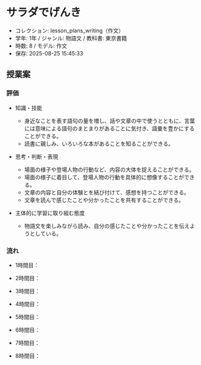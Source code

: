 # サラダでげんき

- コレクション: lesson_plans_writing（作文）
- 学年: 1年 / ジャンル: 物語文 / 教科書: 東京書籍
- 時数: 8 / モデル: 作文
- 保存: 2025-08-25 15:45:33

## 授業案

### 評価

- 知識・技能
  - 身近なことを表す語句の量を増し、話や文章の中で使うとともに、言葉には意味による語句のまとまりがあることに気付き、語彙を豊かにすることができる。
  - 読書に親しみ、いろいろな本があることを知ることができる。

- 思考・判断・表現
  - 場面の様子や登場人物の行動など、内容の大体を捉えることができる。
  - 場面の様子に着目して、登場人物の行動を具体的に想像することができる。
  - 文章の内容と自分の体験とを結び付けて、感想を持つことができる。
  - 文章を読んで感じたことや分かったことを共有することができる。

- 主体的に学習に取り組む態度
  - 物語文を楽しみながら読み、自分の感じたことや分かったことを伝えようとしている。

### 流れ
- 1時間目：

- 2時間目：

- 3時間目：

- 4時間目：

- 5時間目：

- 6時間目：

- 7時間目：

- 8時間目：
